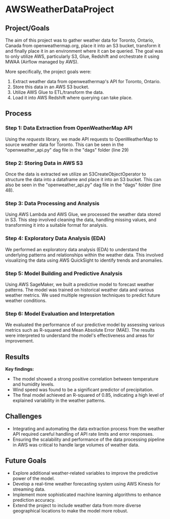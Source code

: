 # AWSWeatherDataProject

## Project/Goals

The aim of this project was to gather weather data for Toronto, Ontario, Canada from openweathermap.org, place it into an S3 bucket, transform it and finally place it in an environment where it can be queried. The goal was to only utilize AWS, particularly S3, Glue, Redshift and orchestrate it using MWAA (Airflow managed by AWS). 

More specifically, the project goals were:
1. Extract weather data from openweathermap's API for Toronto, Ontario.
2. Store this data in an AWS S3 bucket.
3. Utilize AWS Glue to ETL/transform the data.
4. Load it into AWS Redshift where querying can take place.


## Process

### Step 1: Data Extraction from OpenWeatherMap API
Using the *requests* library, we made API requests to OpenWeatherMap to source weather data for Toronto. This can be seen in the "openweather_api.py" dag file in the "dags" folder (line 29)

### Step 2: Storing Data in AWS S3
Once the data is extracted we utilize an S3CreateObjectOperator to structure the data into a dataframe and place it into an S3 bucket. This can also be seen in the "openweather_api.py" dag file in the "dags" folder (line 48).

### Step 3: Data Processing and Analysis
Using AWS Lambda and AWS Glue, we processed the weather data stored in S3. This step involved cleaning the data, handling missing values, and transforming it into a suitable format for analysis.

### Step 4: Exploratory Data Analysis (EDA)
We performed an exploratory data analysis (EDA) to understand the underlying patterns and relationships within the weather data. This involved visualizing the data using AWS QuickSight to identify trends and anomalies.

### Step 5: Model Building and Predictive Analysis
Using AWS SageMaker, we built a predictive model to forecast weather patterns. The model was trained on historical weather data and various weather metrics. We used multiple regression techniques to predict future weather conditions.

### Step 6: Model Evaluation and Interpretation
We evaluated the performance of our predictive model by assessing various metrics such as R-squared and Mean Absolute Error (MAE). The results were interpreted to understand the model's effectiveness and areas for improvement.

## Results

**Key findings:**
- The model showed a strong positive correlation between temperature and humidity levels.
- Wind speed was found to be a significant predictor of precipitation.
- The final model achieved an R-squared of 0.85, indicating a high level of explained variability in the weather patterns.

## Challenges

- Integrating and automating the data extraction process from the weather API required careful handling of API rate limits and error responses.
- Ensuring the scalability and performance of the data processing pipeline in AWS was critical to handle large volumes of weather data.

## Future Goals

- Explore additional weather-related variables to improve the predictive power of the model.
- Develop a real-time weather forecasting system using AWS Kinesis for streaming data.
- Implement more sophisticated machine learning algorithms to enhance prediction accuracy.
- Extend the project to include weather data from more diverse geographical locations to make the model more robust.
